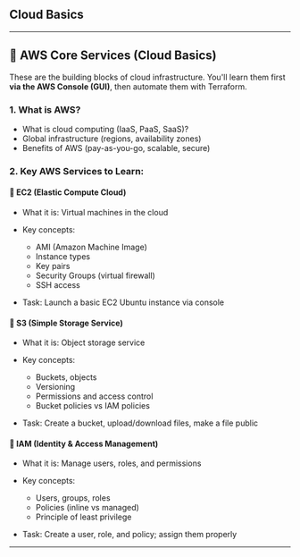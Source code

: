 
##  **Cloud Basics**
---

## 🔹 **AWS Core Services (Cloud Basics)**

These are the building blocks of cloud infrastructure. You'll learn them first **via the AWS Console (GUI)**, then automate them with Terraform.

### 1. **What is AWS?**

* What is cloud computing (IaaS, PaaS, SaaS)?
* Global infrastructure (regions, availability zones)
* Benefits of AWS (pay-as-you-go, scalable, secure)

### 2. **Key AWS Services to Learn:**

#### 🔸 EC2 (Elastic Compute Cloud)

* What it is: Virtual machines in the cloud
* Key concepts:

  * AMI (Amazon Machine Image)
  * Instance types
  * Key pairs
  * Security Groups (virtual firewall)
  * SSH access
* Task: Launch a basic EC2 Ubuntu instance via console

#### 🔸 S3 (Simple Storage Service)

* What it is: Object storage service
* Key concepts:

  * Buckets, objects
  * Versioning
  * Permissions and access control
  * Bucket policies vs IAM policies
* Task: Create a bucket, upload/download files, make a file public

#### 🔸 IAM (Identity & Access Management)

* What it is: Manage users, roles, and permissions
* Key concepts:

  * Users, groups, roles
  * Policies (inline vs managed)
  * Principle of least privilege
* Task: Create a user, role, and policy; assign them properly

---